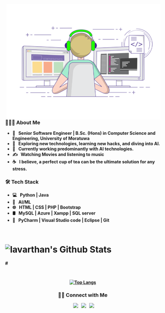 <img align="right" alt="GIF" src="https://raw.githubusercontent.com/devSouvik/devSouvik/master/gif3.gif" width="500"/>

<h3><b> 👨🏻‍💻 About Me <b></h3>

- 🔭 &nbsp; Senior Software Engineer | B.Sc. (Hons) in Computer Science and Engineering, University of Moratuwa
- 🤔 &nbsp; Exploring new technologies, learning new hacks, and diving into AI.
- 🤖 &nbsp; Currently working predominantly with AI technologies.
- ✍️ &nbsp; Watching Movies and listening to music
- ☕ &nbsp; I believe, a perfect cup of tea can be the ultimate solution for any stress.

<h3>🛠 Tech Stack</h3>

- 💻 &nbsp; Python | Java
- 🤖 &nbsp; AI/ML
- 🌐 &nbsp; HTML | CSS | PHP | Bootstrap
- 🛢 &nbsp; MySQL | Azure | Xampp | SQL server
- 🔧 &nbsp; PyCharm | Visual Studio code | Eclipse | Git

<br>

# <p align="center">
#  <img src="https://github-readme-stats.vercel.app/api?#username=lavarthan97&include_all_commits=true&count_private=true&show_icons=true&line_height=20&title_color=7A7ADB&icon_color=2234AE&text_color=D3D3D3&bg_color=0,000000,130F40" alt="lavarthan's Github Stats">
#</p>

<br/>

<p align="center">
  <a href="https://github.com/lavarthan97/github-readme-stats">
    <img src="https://github-readme-stats.vercel.app/api/top-langs/?username=lavarthan97&layout=compact&text_color=daf7dc&bg_color=151515" alt="Top Langs">
  </a>
</p>

<h3 align="center"> 🤝🏻 Connect with Me </h3>

<p align="center">
&nbsp; <a href="https://www.instagram.com/lavarthan/" target="_blank" rel="noopener noreferrer"><img src="https://img.icons8.com/plasticine/100/000000/instagram-new.png" width="50" /></a>  
&nbsp; <a href="https://www.linkedin.com/in/lavarthan-selvaratnam/" target="_blank" rel="noopener noreferrer"><img src="https://img.icons8.com/plasticine/100/000000/linkedin.png" width="50" /></a>
&nbsp; <a href="mailto:lavarthan97@gmail.com" target="_blank" rel="noopener noreferrer"><img src="https://img.icons8.com/plasticine/100/000000/gmail.png"  width="50" /></a>
</p>
